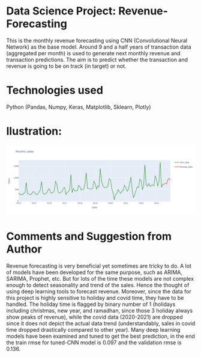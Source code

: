 # Data Science Project: Revenue-Forecasting
This is the monthly revenue forecasting using CNN (Convolutional Neural Network) as the base model. Around 9 and a half years of transaction data (aggregated per month) is used to generate next monthly revenue and transaction predictions. The aim is to predict whether the transaction and revenue is going to be on track (in target) or not.

# Technologies used
Python (Pandas, Numpy, Keras, Matplotlib, Sklearn, Plotly)

# Ilustration:
![alt text](https://github.com/cindysuyitno/Revenue-Forecasting/blob/main/newplot.png)

# Comments and Suggestion from Author
Revenue forecasting is very beneficial yet sometimes are tricky to do. A lot of models have been developed for the same purpose, such as ARIMA, SARIMA, Prophet, etc. But for lots of the time these models are not complex enough to detect seasonality and trend of the sales. Hence the thought of using deep learning tools to forecast revenue. Moreover, since the data for this project is highly sensitive to holiday and covid time, they have to be handled. The holiday time is flagged by binary number of 1 (holidays including christmas, new year, and ramadhan, since those 3 holiday always show peaks of revenue), while the covid data (2020-2021) are dropped since it does not depict the actual data trend (understandably, sales in covid time dropped drastically compared to other year). Many deep learning models have been examined and tuned to get the best prediction, in the end the train rmse for tuned-CNN model is 0.097 and the validation rmse is 0.136.
